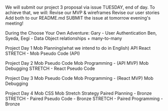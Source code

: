We will submit our project 3 proposal via issue TUESDAY, end of day.
To achieve that, we will:
    Revise our MVP & wireframes
    Revise our user stories
    Add both to our README.md
    SUBMIT the issue at tomorrow evening's meeting!

During the Choose Your Own Adventure:
    Gary - User Authentication
    Ben, Syeda, Eegi - Data Object relationships + many-to-many

Project Day 1
    Mob Planning(what we intend to do in English)
      API
      React
    STRETCH - Mob Pseudo Code (API)

Project Day 2
    Mob Pseudo Code
    Mob Programming - (API MVP)
    Mob Debugging
    STRETCH - React Pseudo Code

Project Day 3
    Mob Pseudo Code
    Mob Programming - (React MVP)
    Mob Debugging

Project Day 4
    Mob CSS
    Mob Stretch Strategy
    Paired Planning - Bronze
    STRETCH - Paired Pseudo Code - Bronze
    STRETCH - Paired Programming - Bronze